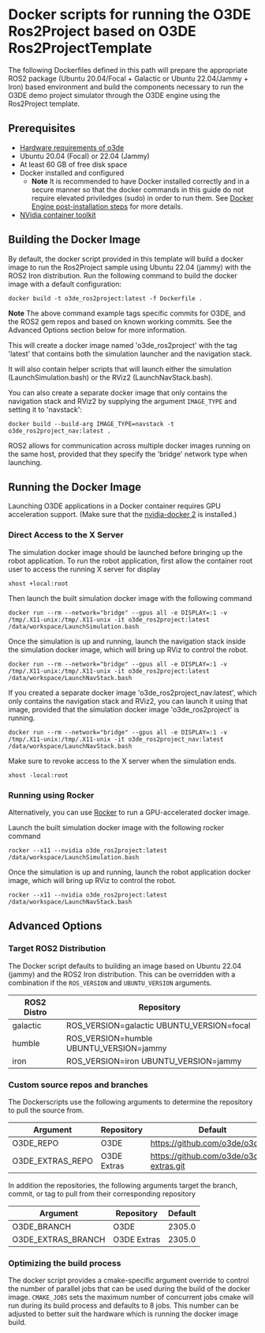 # Docker scripts for running the O3DE Ros2Project based on O3DE Ros2ProjectTemplate

The following Dockerfiles defined in this path will prepare the appropriate ROS2 package (Ubuntu 20.04/Focal + Galactic or Ubuntu 22.04/Jammy + Iron) based environment and build the components necessary to run the O3DE demo project simulator through the O3DE engine using the Ros2Project template.

## Prerequisites

* [Hardware requirements of o3de](https://www.o3de.org/docs/welcome-guide/requirements/)
* Ubuntu 20.04 (Focal) or 22.04 (Jammy)
* At least 60 GB of free disk space
* Docker installed and configured
  * **Note** It is recommended to have Docker installed correctly and in a secure manner so that the docker commands in this guide do not require elevated priviledges (sudo) in order to run them. See [Docker Engine post-installation steps](https://docs.docker.com/engine/install/linux-postinstall/) for more details.
* [NVidia container toolkit](https://docs.nvidia.com/datacenter/cloud-native/container-toolkit/install-guide.html#docker)

## Building the Docker Image

By default, the docker script provided in this template will build a docker image to run the Ros2Project sample using Ubuntu 22.04 (jammy) with the ROS2 Iron distribution. Run the following command to build the docker image with a default configuration:

```
docker build -t o3de_ros2project:latest -f Dockerfile .
```

**Note** 
The above command example tags specific commits for O3DE, and the ROS2 gem repos and based on known working commits. See the Advanced Options section below for more information.

This will create a docker image named 'o3de_ros2project' with the tag 'latest' that contains both the simulation launcher and the navigation stack. 

It will also contain helper scripts that will launch either the simulation (LaunchSimulation.bash) or 
the RViz2 (LaunchNavStack.bash).

You can also create a separate docker image that only contains the navigation stack and RViz2 by supplying the argument 
```IMAGE_TYPE``` and setting it to 'navstack':

```
docker build --build-arg IMAGE_TYPE=navstack -t o3de_ros2project_nav:latest .
```

ROS2 allows for communication across multiple docker images running on the same host, provided that they specify the 'bridge' network type when launching.

## Running the Docker Image

Launching O3DE applications in a Docker container requires GPU acceleration support. (Make sure that the [nvidia-docker 2](https://docs.nvidia.com/datacenter/cloud-native/container-toolkit/install-guide.html#docker) is installed.)

### Direct Access to the X Server
The simulation docker image should be launched before bringing up the robot application. To run the robot application, first allow the container root user to access the running X server for display

```
xhost +local:root
```

Then launch the built simulation docker image with the following command

```
docker run --rm --network="bridge" --gpus all -e DISPLAY=:1 -v /tmp/.X11-unix:/tmp/.X11-unix -it o3de_ros2project:latest /data/workspace/LaunchSimulation.bash
```

Once the simulation is up and running, launch the navigation stack inside the simulation docker image, which will bring up RViz to control the robot.

```
docker run --rm --network="bridge" --gpus all -e DISPLAY=:1 -v /tmp/.X11-unix:/tmp/.X11-unix -it o3de_ros2project:latest /data/workspace/LaunchNavStack.bash

```

If you created a separate docker image 'o3de_ros2project_nav:latest', which only contains the navigation stack and RViz2, you can launch it using that image, provided that the simulation docker image 'o3de_ros2project' is running.

```
docker run --rm --network="bridge" --gpus all -e DISPLAY=:1 -v /tmp/.X11-unix:/tmp/.X11-unix -it o3de_ros2project_nav:latest /data/workspace/LaunchNavStack.bash
```
Make sure to revoke access to the X server when the simulation ends.

```
xhost -local:root
```

### Running using Rocker

Alternatively, you can use [Rocker](https://github.com/osrf/rocker) to run a GPU-accelerated docker image. 

Launch the built simulation docker image with the following rocker command

```
rocker --x11 --nvidia o3de_ros2project:latest /data/workspace/LaunchSimulation.bash
```

Once the simulation is up and running, launch the robot application docker image, which will bring up RViz to control the robot.

```
rocker --x11 --nvidia o3de_ros2project:latest /data/workspace/LaunchNavStack.bash
```

## Advanced Options

### Target ROS2 Distribution
The Docker script defaults to building an image based on Ubuntu 22.04 (jammy) and the ROS2 Iron distribution. This can be overridden with a combination if the ```ROS_VERSION``` and ```UBUNTU_VERSION``` arguments.

| ROS2 Distro   | Repository                                |
|---------------|-------------------------------------------|
| galactic      | ROS_VERSION=galactic UBUNTU_VERSION=focal |
| humble        | ROS_VERSION=humble   UBUNTU_VERSION=jammy |
| iron          | ROS_VERSION=iron     UBUNTU_VERSION=jammy |

### Custom source repos and branches

The Dockerscripts use the following arguments to determine the repository to pull the source from. 

| Argument              | Repository                 | Default                                      |
|-----------------------|----------------------------|----------------------------------------------|
| O3DE_REPO             | O3DE                       | https://github.com/o3de/o3de.git             |
| O3DE_EXTRAS_REPO      | O3DE Extras                | https://github.com/o3de/o3de-extras.git      |

In addition the repositories, the following arguments target the branch, commit, or tag to pull from their corresponding repository

| Argument                | Repository                       | Default     |
|-------------------------|----------------------------------|-------------|
| O3DE_BRANCH             | O3DE                             | 2305.0      |
| O3DE_EXTRAS_BRANCH      | O3DE Extras                      | 2305.0      |

### Optimizing the build process ###
The docker script provides a cmake-specific argument override to control the number of parallel jobs that can be used during the build of the docker image. `CMAKE_JOBS` sets the maximum number of concurrent jobs cmake will run during its build process and defaults to 8 jobs. This number can be adjusted to better suit the hardware which is running the docker image build.

